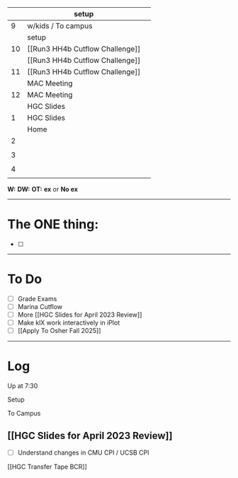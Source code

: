 
|     | setup                           |     |
| --- | ------------------------------- | --- |
| 9   | w/kids / To campus              |     |
|     | setup                           |     |
| 10  | [[Run3 HH4b Cutflow Challenge]] |     |
|     | [[Run3 HH4b Cutflow Challenge]] |     |
| 11  | [[Run3 HH4b Cutflow Challenge]] |     |
|     | MAC Meeting                     |     |
| 12  | MAC Meeting                     |     |
|     | HGC Slides                      |     |
| 1   | HGC Slides                      |     |
|     | Home                            |     |
| 2   |                                 |     |
|     |                                 |     |
| 3   |                                 |     |
|     |                                 |     |
| 4   |                                 |     |
|     |                                 |     |

**W:**
**DW:**
**OT:**
**ex** or **No ex**

---
# The ONE thing: 
- [ ] 

---
# To Do

- [ ] Grade Exams
- [ ] Marina Cutflow 
- [ ] More [[HGC Slides for April 2023 Review]]
- [ ] Make klX work interactively in iPlot
- [ ] [[Apply To Osher Fall 2025]]

---

# Log

Up at 7:30

Setup 

To Campus

## [[HGC Slides for April 2023 Review]]
- [ ] Understand changes in CMU CPI / UCSB CPI


[[HGC Transfer Tape BCR]]